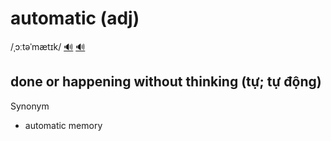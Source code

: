# automatic (adj)

/ˌɔːtəˈmætɪk/ [🔊](https://www.oxfordlearnersdictionaries.com/media/english/uk_pron/i/int/inter/internalize__gb_1.mp3) [🔊](https://www.oxfordlearnersdictionaries.com/media/english/us_pron/i/int/inter/internalize__us_1.mp3)

## done or happening without thinking (tự; tự động)

Synonym

- automatic memory